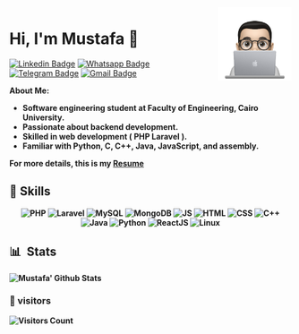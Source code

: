   <img src="https://raw.githubusercontent.com/MUSTAFA-Hamzawy/MUSTAFA-Hamzawy/main/logos/profile-img.png" align="right" width="26%"/>
  
<h1>Hi, I'm Mustafa 👋</h1>

[![Linkedin Badge](https://img.shields.io/badge/-LinkedIn-blue?style=flat-square&logo=Linkedin&logoColor=white&link=)](https://www.linkedin.com/in/mustafa-hamzawy/)
[![Whatsapp Badge](https://img.shields.io/badge/-Whatsapp-4CA143?style=flat-square&labelColor=4CA143&logo=whatsapp&logoColor=white&link=https://api.whatsapp.com/send?phone=201121366579&text=Hi%20%F0%9F%98%80%20)](https://api.whatsapp.com/send?phone=201121366579&text=Hi%20%F0%9F%98%80%20)
[![Telegram Badge](https://img.shields.io/badge/-Telegram-1ca0f1?style=flat-square&labelColor=1ca0f1&logo=telegram&logoColor=white&link=https://t.me/mustafa_hamzawy)](https://t.me/mustafa_hamzawy)
[![Gmail Badge](https://img.shields.io/badge/-Gmail-c14438?style=flat-square&logo=Gmail&logoColor=white&link=mailto:dev.mustafa.mahmoud@gmail.com)](mailto:dev.mustafa.mahmoud@gmail.com)

<b>About Me:</b>

<ul>
<li><strong>
Software engineering student at Faculty of Engineering, Cairo University.
</strong></li>

<li><strong>
Passionate about backend development.
</strong></li>

<li><strong>
Skilled in web development ( PHP Laravel ).
</strong></li>


<li><strong>
Familiar with Python, C, C++, Java, JavaScript, and assembly.
</strong></li>
</ul>

<strong>  For more details, this is my <strong> <a href="https://drive.google.com/file/d/1cls6Bg7niPoTfae6ZsEELR1uLn-CoY3T/view?usp=sharing" target="_blank">
 Resume </strong> </a>


## 🧰 Skills

<div align='center'>
  
  <img src="https://edent.github.io/SuperTinyIcons/images/svg/php.svg" width="60" title="PHP" />
  <img src="https://edent.github.io/SuperTinyIcons/images/svg/laravel.svg" width="60" title="Laravel" />
  <img src="https://raw.githubusercontent.com/bwks/vendor-icons-svg/702f2ac88acc71759ce623bc5000a596195e9db3/mysql-logo.svg" width="60" title="MySQL" />
  <img src="https://www.vectorlogo.zone/logos/mongodb/mongodb-icon.svg" width="60" title="MongoDB" />
  <img src="https://edent.github.io/SuperTinyIcons/images/svg/javascript.svg" width="60" title="JS" />
  <img src="https://edent.github.io/SuperTinyIcons/images/svg/html5.svg" width="60" title="HTML" />
  <img src="https://edent.github.io/SuperTinyIcons/images/svg/css3.svg" width="60" title="CSS" />
  <img src="https://edent.github.io/SuperTinyIcons/images/svg/cplusplus.svg" width="60" title="C++" />
  <img src="https://edent.github.io/SuperTinyIcons/images/svg/java.svg" width="60" title="Java" />
  <img src="https://edent.github.io/SuperTinyIcons/images/svg/python.svg" width="60" title="Python" />
  <img src="https://edent.github.io/SuperTinyIcons/images/svg/react.svg" width="60" title="ReactJS" />
  <img src="https://edent.github.io/SuperTinyIcons/images/svg/linux.svg" width="60" title="Linux" />
  
</div>




## 📊 &nbsp;Stats

![Mustafa' Github Stats](https://github-readme-stats.vercel.app/api?username=MUSTAFA-Hamzawy&show_icons=true&bg_color=0d1116&title_color=ce09ec&text_color=a4aacb&icon_color=007ec6)&nbsp;

<!-- 
![GitHub Streak](https://github-readme-streak-stats.herokuapp.com/?user=MUSTAFA-Hamzawy&theme=dark&count_private=true&bg_color=0d1116&title_color=ce09ec&text_color=a4aacb&icon_color=007ec6)
-->
<!--
[![Top Langs](https://github-readme-stats.vercel.app/api/top-langs/?username=MUSTAFA-Hamzawy&layout=compact&bg_color=0d1116&title_color=ce09ec&text_color=a4aacb)](https://github.com/anuraghazra/github-readme-stats)
-->

### 👀 visitors

<img src="https://profile-counter.glitch.me/MUSTAFA-Hamzawy/count.svg" alt="Visitors Count" />
